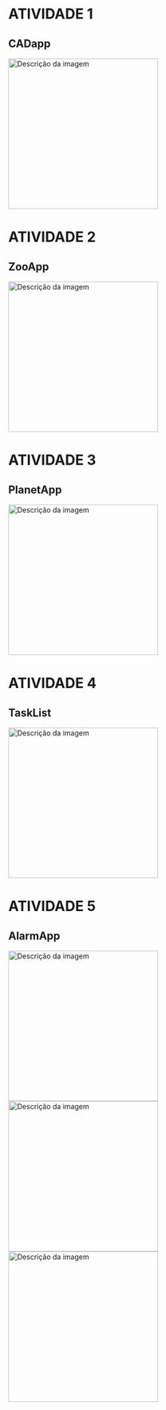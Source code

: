 # ATIVIDADE 1
## CADapp



<img src="https://github.com/user-attachments/assets/592a9c87-887d-47d3-913d-4c226c79673a" alt="Descrição da imagem" width="300" />

# ATIVIDADE 2 
## ZooApp
<img src="\ZooApp\Screenshot_20250515_003206.png" alt="Descrição da imagem" width="300" />

# ATIVIDADE 3
## PlanetApp
<img src="\PlanetApp\qwopdjq230.png" alt="Descrição da imagem" width="300" />

# ATIVIDADE 4
## TaskList
<img src="\TaskList\Screen_recording_20250524_192840.gif" alt="Descrição da imagem" width="300" />

# ATIVIDADE 5
## AlarmApp
<img src="AlarmApp\asdasdasd.png" alt="Descrição da imagem" width="300" />
<img src="AlarmApp\asdasdsadasdsaas.png" alt="Descrição da imagem" width="300" />
<img src="AlarmApp\asdasdsadasdsa.png" alt="Descrição da imagem" width="300" />



